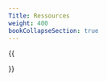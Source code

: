 ```yaml
---
Title: Ressources
weight: 400
bookCollapseSection: true
---
```

{{<section>}}
<!--Section renders pages in section as definition list, using title and description.
Example
```tpl
{{</* section */>}}
```-->